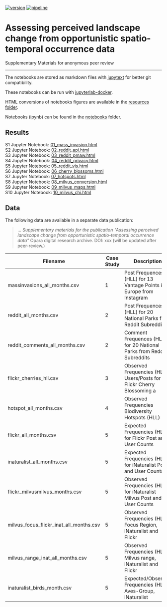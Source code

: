 [![version](https://anonymous-peer12345.github.io/anonymous-peer123456.github.io/resources/html/version.svg)][static-gl-url] [![pipeline](https://anonymous-peer12345.github.io/anonymous-peer123456.github.io/resources/html/pipeline.svg)][static-gl-url]

# Assessing perceived landscape change from opportunistic spatio-temporal occurrence data

Supplementary Materials for anonymous peer review

------

The notebooks are stored as markdown files with [jupytext][1] for better git compatibility.

These notebooks can be run with [jupyterlab-docker][2].

HTML conversions of notebooks figures are available in the [resources folder](https://github.com/anonymous-peer12345/anonymous-peer123456.github.io/tree/main/resources).

Notebooks (ipynb) can be found in the [notebooks](https://github.com/anonymous-peer12345/anonymous-peer123456.github.io/tree/main/notebooks) folder.

## Results

S1 Jupyter Notebook: [01_mass_invasion.html][01]  
S2 Jupyter Notebook: [02_reddit_api.html][02]  
S3 Jupyter Notebook: [03_reddit_pmaw.html][03]  
S4 Jupyter Notebook: [04_reddit_privacy.html][04]  
S5 Jupyter Notebook: [05_reddit_vis.html][05]  
S6 Jupyter Notebook: [06_cherry_blossoms.html][06]  
S7 Jupyter Notebook: [07_hotspots.html][07]  
S8 Jupyter Notebook: [08_milvus_conversion.html][08]  
S9 Jupyter Notebook: [09_milvus_maps.html][09]  
S10 Jupyter Notebook: [10_milvus_chi.html][10]  

## Data

The following data are available in a separate data publication:

> ... _Supplementary materials for the publication "Assessing perceived landscape change from opportunistic 
spatio-temporal occurrence data"_ Opara digital research archive. DOI: xxx (will be updated after peer-review.)

| Filename                                      | Case Study    | Description                                                  | Size     |
| ----------------------------------------------|-------------- | ------------------------------------------------------------ | -------- |
| massinvasions_all_months.csv                  | 1             | Post Frequences (HLL) for 13 Vantage Points in Europe from Instagram | 1.08 MB  |
| reddit_all_months.csv                         | 2             | Post Frequences (HLL) for 20 National Parks from Reddit Subreddits   | 429 KB    |
| reddit_comments_all_months.csv                | 2             | Comment Frequences (HLL) for 20 National Parks from Reddit Subreddits| 1.2 MB   |
| flickr_cherries_hll.csv                       | 3             | Observed Frequencies (HLL) Users/Posts for Flickr Cherry Blossoming a| 181 KB   |
| hotspot_all_months.csv                        | 4             | Observed Frequencies Biodiversity Hotspots (HLL)             | 8.81 MB  |
| flickr_all_months.csv                         | 5             | Expected Frequencies (HLL) for Flickr Post and User Counts   | 941 KB   |
| inaturalist_all_months.csv                    | 5             | Expected Frequencies (HLL) for iNaturalist Post and User Counts       | 990 KB  |
| flickr_milvusmilvus_months.csv                | 5             | Observed Frequencies (HLL) for iNaturalist Milvus Post and User Counts| 119 KB |
| milvus_focus_flickr_inat_all_months.csv       | 5             | Observed Frequencies (HLL) Focus Region, iNaturalist and Flickr   | 1.01 MB  |
| milvus_range_inat_all_months.csv              | 5             | Observed Frequencies (HLL) Milvus range, iNaturalist and Flickr    | 1.24 MB  |
| inaturalist_birds_month.csv                   | 5             | Expected/Observed Frequencies (HLL) Aves-Group, iNaturalist    | 550 KB  |

[1]: https://github.com/mwouts/jupytext
[2]: https://gitlab.vgiscience.de/lbsn/tools/jupyterlab
[01]: https://anonymous-peer12345.github.io/anonymous-peer123456.github.io/resources/html/01_mass_invasion.html
[02]: https://anonymous-peer12345.github.io/anonymous-peer123456.github.io/resources/html/02_reddit_api.html
[03]: https://anonymous-peer12345.github.io/anonymous-peer123456.github.io/resources/html/03_reddit_pmaw.html
[04]: https://anonymous-peer12345.github.io/anonymous-peer123456.github.io/resources/html/04_reddit_privacy.html
[05]: https://anonymous-peer12345.github.io/anonymous-peer123456.github.io/resources/html/05_reddit_vis.html
[06]: https://anonymous-peer12345.github.io/anonymous-peer123456.github.io/resources/html/06_cherry_blossoms.html
[07]: https://anonymous-peer12345.github.io/anonymous-peer123456.github.io/resources/html/07_hotspots.html
[08]: https://anonymous-peer12345.github.io/anonymous-peer123456.github.io/resources/html/08_milvus_conversion.html
[09]: https://anonymous-peer12345.github.io/anonymous-peer123456.github.io/resources/html/09_milvus_maps.html
[10]: https://anonymous-peer12345.github.io/anonymous-peer123456.github.io/resources/html/10_milvus_chi.html
[static-gl-url]: https://gitlab.hrz.tu-chemnitz.de/ad/temporal_landscapes